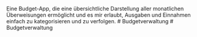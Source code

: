 Eine Budget-App, die eine übersichtliche Darstellung aller monatlichen Überweisungen ermöglicht und es mir erlaubt, Ausgaben und Einnahmen einfach zu kategorisieren und zu verfolgen.
#   B u d g e t v e r w a l t u n g  
 #   B u d g e t v e r w a l t u n g  
 